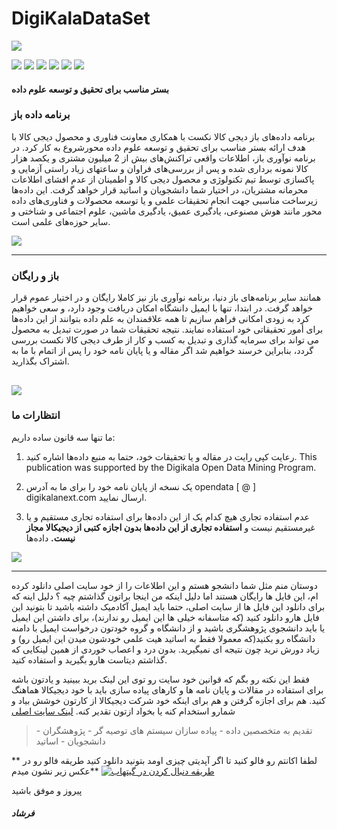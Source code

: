 
# DigiKalaDataSet

![](https://pandao.github.io/editor.md/images/logos/editormd-logo-180x180.png)

![](https://img.shields.io/github/stars/pandao/editor.md.svg) ![](https://img.shields.io/github/forks/pandao/editor.md.svg) ![](https://img.shields.io/github/tag/pandao/editor.md.svg) ![](https://img.shields.io/github/release/pandao/editor.md.svg) ![](https://img.shields.io/github/issues/pandao/editor.md.svg) ![](https://img.shields.io/bower/v/editor.md.svg)


#### بستر مناسب برای تحقیق و توسعه علوم داده

### برنامه داده باز
برنامه داده‌های باز دیجی کالا نکست با همکاری معاونت فناوری و محصول دیجی کالا با هدف ارائه بستر مناسب برای تحقیق و توسعه علوم داده محورشروع به کار کرد.
در برنامه نوآوری باز، اطلاعات واقعی تراکنش‌های بیش از 2 میلیون مشتری و یکصد هزار کالا نمونه برداری شده و پس از بررسی‌های فراوان و ساعتهای زیاد راستی آزمایی و پاکسازی توسط تیم تکنولوژی و محصول دیجی کالا و اطمینان از عدم افشای اطلاعات محرمانه مشتریان، در اختیار شما دانشجویان و اساتید قرار خواهد گرفت.
این داده‌ها زیرساخت مناسبی جهت انجام تحقیقات علمی و یا توسعه محصولات و فناوری‌های داده محور مانند هوش مصنوعی، یادگیری عمیق، یادگیری ماشین، علوم اجتماعی و شناختی و سایر حوزه‌های علمی است.

[![](https://www.digikala.com/static/files/a089bf82.svg)](https://www.digikala.com/)


------------

### باز و رایگان

همانند سایر برنامه‌های باز دنیا، برنامه نوآوری باز نیز کاملا رایگان و در اختیار عموم قرار خواهد گرفت. در ابتدا، تنها با ایمیل دانشگاه امکان دریافت وجود دارد، و سعی خواهیم کرد به زودی امکانی فراهم سازیم تا همه علاقمندان به علم داده بتوانند از این داده‌ها برای أمور تحقیقاتی خود استفاده نمایند. نتیجه تحقیقات شما در صورت تبدیل به محصول می تواند برای سرمایه گذاری و تبدیل به کسب و کار از طرف دیجی کالا نکست بررسی گردد، بنابراین خرسند خواهیم شد اگر مقاله و یا پایان نامه خود را پس از اتمام با ما به اشتراک بگذارید.



[![](https://www.digikala.com/static/files/8dc04219.svg)](https://www.digikala.com/)
------------

### انتظارات ما
ما تنها سه قانون ساده داریم:

1.  رعایت کپی رایت
در مقاله و یا تحقیقات خود، حتما به منبع داده‌ها اشاره کنید.
This publication was supported by the Digikala Open Data Mining Program.

2. یک نسخه از پایان نامه خود را برای ما به آدرس
opendata [ @ ] digikalanext.com ارسال نمایید.

3. عدم استفاده تجاری
هیچ کدام یک از این داده‌ها برای استفاده تجاری مستقیم و یا غیرمستقیم نیست و **استفاده تجاری از این داده‌ها بدون اجازه کتبی از دیجیکالا مجاز نیست.**
داده‌ها

[![](https://www.digikala.com/static/files/f2019b03.svg)](https://www.digikala.com/)

------------
دوستان منم مثل شما دانشجو هستم و این اطلاعات را از خود سایت اصلی دانلود کرده ام، این فایل ها رایگان هستند اما دلیل اینکه من اینجا براتون گذاشتم چیه ؟
دلیل اینه که برای دانلود این فایل ها از سایت اصلی، حتما باید ایمیل آکادمیک داشته باشید تا بتونید این فایل هارو دانلود کنید (که متاسفانه خیلی ها این ایمیل رو ندارند)، برای داشتن این ایمیل یا باید دانشجوی پژوهشگری باشید و از دانشگاه و گروه خودتون درخواست ایمیل با دامنه دانشگاه رو بکنید(که معمولا فقط به اساتید هیت علمی خودشون میدن این ایمیل رو) و زیاد دورش نرید چون نتیجه ای نمیگیرید.
بدون درد و اعصاب خوردی از همین لینکایی که گذاشتم دیتاست هارو بگیرید و استفاده کنید.

فقط این نکته رو بگم که قوانین خود سایت رو توی این لینک برید ببینید و یادتون باشه برای استفاده در مقالات و پایان نامه ها و کارهای پیاده سازی باید با خود دیجیکالا هماهنگ کنید. هم برای اجازه گرفتن و هم برای اینکه خود شرکت دیجیکالا از کارتون خوشش بیاد و شمارو استخدام کنه یا بخواد ازتون تقدیر کنه.
[لینک سایت اصلی](https://www.digikala.com/opendata/ "لینک سایت اصلی")

> تقدیم به متخصصین داده - پیاده سازان سیستم های توصیه گر - پژوهشگران - دانشجویان - اساتید


**
لطفا اکانتم رو فالو کنید تا اگر آپدیتی چیزی اومد بتونید دانلود کنید
طریقه فالو رو در عکس زیر نشون میدم**
[![طریقه دنبال کردن در گیتهاب](https://github-images.s3.amazonaws.com/enterprise/2.15/assets/images/help/profile/follow-user-button.png "طریقه دنبال کردن در گیتهاب")](https://help.github.com/en/enterprise/2.15/user/articles/following-people "طریقه دنبال کردن در گیتهاب")


پیروز و موفق باشید
##### فرشاد
